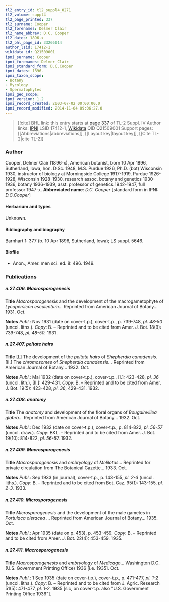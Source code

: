 ```yaml
---
tl2_entry_id: tl2_suppl4_0271
tl2_volume: suppl4
tl2_page_printed: 337
tl2_surname: Cooper
tl2_forenames: Delmer Clair
tl2_name_abbrev: D.C. Cooper
tl2_dates: 1896-x
tl2_bhl_page_id: 33266014
author_lsid: 17412-1
wikidata_id: Q21509001
ipni_surname: Cooper
ipni_forenames: Delmer Clair
ipni_standard_form: D.C.Cooper
ipni_dates: 1896-
ipni_taxon_scope: 
- Botany
- Mycology
- Spermatophytes
ipni_geo_scope: 
ipni_version: 1.2
ipni_record_created: 2003-07-02 00:00:00.0
ipni_record_modified: 2014-11-04 09:06:27.0
---
```


> [!cite] BHL link: this entry starts at [page 337](https://www.biodiversitylibrary.org/page/33266014) of TL-2 Suppl. IV
> Author links: [IPNI](https://www.ipni.org/a/17412-1) LSID 17412-1, [Wikidata](https://www.wikidata.org/wiki/Q21509001) QID Q21509001
> Support pages: [[Abbreviations|abbreviations]], [[Layout key|layout key]], [[Cite TL-2|cite TL-2]]

### Author

Cooper, Delmer Clair (1896-x), American botanist, born 10 Apr 1896, Sutherland, Iowa, hon. D.Sc. 1948, M.S. Purdue 1926, Ph.D. (bot) Wisconsin 1930, instructor of biology at Morningside College 1917-1919, Purdue 1926-1928, Wisconsin 1928-1930, research assoc. botany and genetics 1930-1936, botany 1936-1939, asst. professor of genetics 1942-1947, full professor 1947-x. 
**Abbreviated name**: *D.C. Cooper* \[standard form in IPNI: *D.C.Cooper*\]

#### Herbarium and types

Unknown.

#### Bibliography and biography

Barnhart 1: 377 (b. 10 Apr 1896, Sutherland, Iowa); LS suppl. 5646.

#### Biofile

- Anon., Amer. men sci. ed. 8: 496. 1949.

### Publications

##### n.27.406. Macrosporogenesis

**Title**
*Macrosporogenesis* and the development of the macrogametophyte of *Lycopersicon* *esculentum*... Reprinted from American Journal of Botany... 1931. Oct.

**Notes**
*Publ*.: Nov 1931 (date on cover-t.p.), cover-t.p., p. 739-748, *pl. 48-50* (uncol. liths.). *Copy*: B. – Reprinted and to be cited from Amer. J. Bot. 18(9): 739-748, *pl. 48-50.* 1931.

##### n.27.407. peltate hairs

**Title**
\[I.\] The development of the *peltate hairs* of *Shepherdia canadensis*. \[II.\] The *chromosomes* of *Shepherdia canadensis*... Reprinted from American Journal of Botany... 1932. Oct.

**Notes**
*Publ*.: Mai 1932 (date on cover-t.p.), cover-t.p., \[I.\]: 423-428, *pl. 36* (uncol. lith.), \[II.\]: 429-431. *Copy*: B. – Reprinted and to be cited from Amer. J. Bot. 19(5): 423-428, *pl. 36*, 429-431. 1932.

##### n.27.408. anatomy

**Title**
The *anatomy* and development of the floral organs of *Bougainvillea glabra*... Reprinted from American Journal of Botany... 1932. Oct.

**Notes**
*Publ*.: Dec 1932 (date on cover-t.p.), cover-t.p., p. 814-822, *pl. 56-57* (uncol. draw.). *Copy*: BKL. – Reprinted and to be cited from Amer. J. Bot. 19(10): 814-822, *pl. 56-57.* 1932.

##### n.27.409. Macrosporogenesis

**Title**
*Macrosporogenesis* and *embryology* of *Melilotus*... Reprinted for private circulation from The Botanical Gazette... 1933. Oct.

**Notes**
*Publ*.: Sep 1933 (in journal), cover-t.p., p. 143-155, *pl. 2-3* (uncol. liths.). *Copy*: B. – Reprinted and to be cited from Bot. Gaz. 95(1): 143-155, *pl. 2-3.* 1933.

##### n.27.410. Microsporogenesis

**Title**
*Microsporogenesis* and the development of the male gametes in *Portulaca oleracea* ... Reprinted from American Journal of Botany... 1935. Oct.

**Notes**
*Publ*.: Apr 1935 (date on p. 453), p. 453-459. *Copy*: B. – Reprinted and to be cited from Amer. J. Bot. 22(4): 453-459. 1935.

##### n.27.411. Macrosporogenesis

**Title**
*Macrosporogenesis* and *embryology* of *Medicago*... Washington D.C. (U.S. Government Printing Office) 1936 \[i.e. 1935\]. Oct.

**Notes**
*Publ*.: 1 Sep 1935 (date on cover-t.p.), cover-t.p., p. 471-477, *pl. 1-2* (uncol. liths.). *Copy*: B. – Reprinted and to be cited from J. Agric. Research 51(5): 471-477, *pl. 1-2.* 1935 \[sic, on cover-t.p. also "U.S. Government Printing Office 1936"\].

